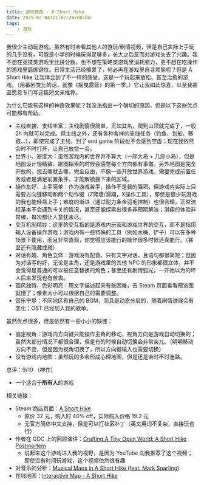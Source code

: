 ```yaml
---
title: 游戏推荐 - A Short Hike
date: 2025-02-04T21:07:26+08:00
tags:
    - 游戏
---
```


我很少主动玩游戏。虽然有时会看其他人的游玩/剧情视频，但是自己实际上手玩的几乎没有。可能是小学的时候玩得足够多，长大之后反而对游戏失去了兴趣。我不想在竞技类游戏里比拼分数，也不想在策略类游戏里消耗脑力，更不想在吃操作的游戏里磨炼键位。日常生活已经够累了，何必再在游戏里自寻烦恼呢？但是 A Short Hike 让我体会到了不一样的感受。这是一个玩起来放松、甚至治愈的游戏。（用番剧类比的话，就像《摇曳露营》的第一季。）它让我如此惊喜，以至我甚至愿意专门写这篇短文来推荐。


为什么它能有这样的神奇效果呢？我没法指出一个确切的原因，但是以下这些优点可能都有帮助。
- 主线直接、支线丰富：主线剧情很简单，正如其名，爬到山顶就完成了，一般 2h 内就可以完成。但主线之外，还有各种各样的支线任务（钓鱼、划船、赛跑...），即使完成了主线，到了 end game 阶段也不会感到空虚；现在我依然会时不时打开，让自己放空一会。
- 世界小、密度大：虽然游戏内的世界并不算大（一座大岛 + 几座小岛），但是地图设计很精致，跑图探索的时候会感觉每个方向都有事做。另外地图是完全开放的，想去哪就去哪，完全自由，不像一些开放世界游戏，需要完成前置任务或者是满足前置条件，才能解锁接下来的区域。
- 操作友好、上手简单：作为游戏苦手，操作不是我的强项，但游戏内实际上只需要方向键移动和两个动作键（Z爬墙/滑翔，X操作工具），即使是很少玩游戏的我也能轻易上手；难度的渐进（通过耐力条金羽毛控制）也很合理，正常流程基本不会遇到卡关的情况，甚至还能探索出很多非预期解法；滑翔的体验非常棒，每次都让人意犹未尽。
- 交互机制精妙：这里的交互指的是游戏内玩家和游戏世界的交互，而不是指用输入设备操作游戏；游戏内有一些特殊的工具（例如水桶、铲子）可以在多种场景下使用，而且非常直观，你觉得应该能行的操作很多时候还真能行。（甚至还有隐藏成就）
- 对话有趣、角色立体：游戏没有配音，只有文字对话，且语句都很简短；但因为对话写的好，无论是主角，还是游戏里的其他 NPC 的形象都很立体，并不会觉得是普通的可以被任意替换的角色；甚至还有剧情弧光，一开始以为的坏人后来发现也有苦衷。
- 画风独特、色彩明亮：用文字描述起来有些困难，去 Steam 页面看看预览图就懂了；像素大小可以根据自己的需要调整。
- 音乐宁静：不同地区有自己的 BGM，而且是动态分层的，随着剧情进展会有变化；OST 已经加入我的歌单。

虽然优点很多，但是依然有一些小小的缺憾：
- 固定视角：游戏内方向键只能操作主角的移动，视角方向是游戏自动切换的；虽然大部分情况下都很合理，但是有的时候自动切换会非常突兀。（明明移动方向不变，但是因为视角切换了，所以方向键输入也需要切换）
- 没有游戏内地图：虽然玩的多会形成心理地图，但是还是会时不时迷路。


总评：9/10 （神作）
- 一个适合于**所有人**的游戏


相关链接：
- Steam 商店页面：[A Short Hike](https://store.steampowered.com/app/1055540/A_Short_Hike/)
	- 原价 32 元，购入时 40% off，实际购入价格 19.2 元
	- 无官方简体中文支持，但是可以打社区补丁（英文用词不复杂，直接玩也行）
- 作者在 GDC 上的回顾演讲：[Crafting A Tiny Open World: A Short Hike Postmortem](https://www.youtube.com/watch?v=ZW8gWgpptI8)
	- 说起来这个游戏进入我的视野，是因为 YouTube 向我推荐了这个视频；即使没有时间玩游戏，这个视频依然很有趣
- 对音乐的分析：[Musical Maps in A Short Hike (feat. Mark Sparling)](https://www.youtube.com/watch?v=PCtQFf6us0c)
- 在线地图：[Interactive Map - A Short Hike](https://voxelse.github.io/aShortHike/interactiveMap/)
